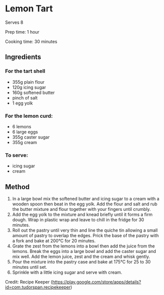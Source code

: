 # Lemon Tart
Serves 8

Prep time: 1 hour

Cooking time: 30 minutes

## Ingredients
### For the tart shell
  + 355g plain flour
  + 120g icing sugar
  + 160g softened butter
  + pinch of salt
  + 1 egg yolk

### For the lemon curd:
  + 6 lemons
  + 6 large eggs
  + 355g caster sugar
  + 355g cream

### To serve:
  + icing sugar
  + cream

## Method
 1. In a large bowl mix the softened butter and icing sugar to a cream with a wooden spoon then beat in the egg yolk. Add the flour and salt and rub the butter mixture and flour together with your fingers until crumbly.
 2. Add the egg yolk to the mixture and knead briefly until it forms a firm dough. Wrap in plastic wrap and leave to chill in the fridge for 30 minutes.
 3. Roll out the pastry until very thin and line the quiche tin allowing a small amount of pastry to overlap the edges. Prick the base of the pastry with a fork and bake at 200°C for 20 minutes.
 4. Grate the zest from the lemons into a bowl then add the juice from the lemons. Break the eggs into a large bowl and add the caster sugar and mix well. Add the lemon juice, zest and the cream and whisk gently.
 5. Pour the mixture into the pastry case and bake at 175°C for 25 to 30 minutes until set.
 6. Sprinkle with a little icing sugar and serve with cream.


Credit: Recipe Keeper (https://play.google.com/store/apps/details?id=com.tudorspan.recipekeeper)

